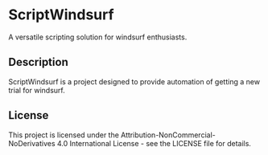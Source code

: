 # ScriptWindsurf

A versatile scripting solution for windsurf enthusiasts.

## Description

ScriptWindsurf is a project designed to provide automation of getting a new trial for windsurf.

## License
This project is licensed under the Attribution-NonCommercial-NoDerivatives 4.0 International License - see the LICENSE file for details. 
